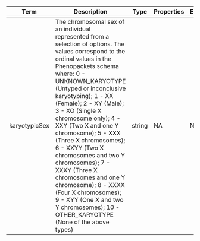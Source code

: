 |Term | Description | Type | Properties | Example | Enum|
| ---| ---| ---| ---| ---| --- |
| karyotypicSex | The chromosomal sex of an individual represented from a selection of options. The values correspond to the ordinal values in the Phenopackets schema where: 0 - UNKNOWN_KARYOTYPE (Untyped or inconclusive karyotyping); 1 - XX (Female); 2 - XY (Male); 3 - XO (Single X chromosome only); 4 - XXY (Two X and one Y chromosome); 5 - XXX (Three X chromosomes); 6 - XXYY (Two X chromosomes and two Y chromosomes); 7 - XXXY (Three X chromosomes and one Y chromosome); 8 - XXXX (Four X chromosomes); 9 - XYY (One X and two Y chromosomes); 10 - OTHER_KARYOTYPE (None of the above types) | string | NA | NA | UNKNOWN_KARYOTYPE, XX, XY, XO, XXY, XXX, XXYY, XXXY, XXXX, XYY, OTHER_KARYOTYPE|
